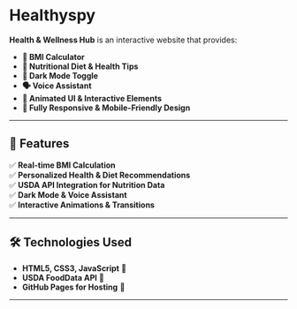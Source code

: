 # Healthyspy
**Health & Wellness Hub** is an interactive website that provides:
- **💪 BMI Calculator**
- **🥗 Nutritional Diet & Health Tips**
- **🌙 Dark Mode Toggle**
- **🗣️ Voice Assistant**
- **🎨 Animated UI & Interactive Elements**
- **🚀 Fully Responsive & Mobile-Friendly Design**

---

## 🚀 Features
✅ **Real-time BMI Calculation**  
✅ **Personalized Health & Diet Recommendations**  
✅ **USDA API Integration for Nutrition Data**  
✅ **Dark Mode & Voice Assistant**  
✅ **Interactive Animations & Transitions**  

---

## 🛠️ Technologies Used
- **HTML5, CSS3, JavaScript** 🎨
- **USDA FoodData API** 🍏
- **GitHub Pages for Hosting** 🚀

---

